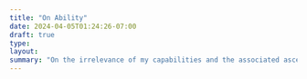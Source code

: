 ```yaml
---
title: "On Ability"
date: 2024-04-05T01:24:26-07:00
draft: true
type:
layout:
summary: "On the irrelevance of my capabilities and the associated ascension."
---
```




